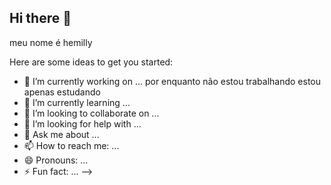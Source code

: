 ## Hi there 👋
meu nome é hemilly

Here are some ideas to get you started:

- 🔭 I’m currently working on ... por enquanto não estou trabalhando estou apenas estudando
- 🌱 I’m currently learning ...
- 👯 I’m looking to collaborate on ...
- 🤔 I’m looking for help with ...
- 💬 Ask me about ...
- 📫 How to reach me: ...
- 😄 Pronouns: ...
- ⚡ Fun fact: ...
-->

